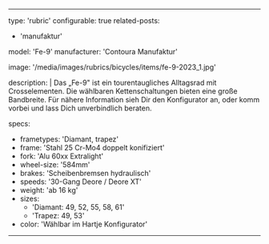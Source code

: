 ---

type: 'rubric'
configurable: true
related-posts:
  - 'manufaktur'

model: 'Fe-9'
manufacturer: 'Contoura Manufaktur'

image: '/media/images/rubrics/bicycles/items/fe-9-2023_1.jpg'

description: |
    Das „Fe-9" ist ein tourentaugliches Alltagsrad mit Crosselementen. Die wählbaren Kettenschaltungen bieten eine große Bandbreite.
    Für nähere Information sieh Dir den Konfigurator an, oder komm vorbei und lass Dich unverbindlich beraten.

specs:
  - frametypes: 'Diamant, trapez'
  - frame: 'Stahl 25 Cr-Mo4 doppelt konifiziert'
  - fork: 'Alu 60xx Extralight'
  - wheel-size: '584mm'
  - brakes: 'Scheibenbremsen hydraulisch'
  - speeds: '30-Gang Deore / Deore XT'
  - weight: 'ab 16 kg'
  - sizes:
    - 'Diamant: 49, 52, 55, 58, 61'
    - 'Trapez: 49, 53'
  - color: 'Wählbar im Hartje Konfigurator'


---